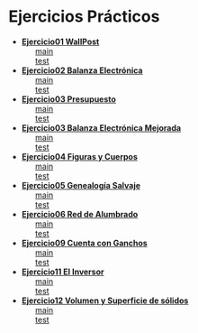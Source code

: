 <h1 id="ejercicios-prácticos">Ejercicios Prácticos</h1>

<ul>
    <li>
        <strong><a href="/Practica/oo1-2022-main/practica/ejercicio1-wallpost">Ejercicio01 WallPost</a></strong>
        <ul>
            <a href="/Practica/oo1-2022-main/practica/ejercicio1-wallpost/src/main/java/ar/edu/unlp/oo1/ejercicio1">main</a>
            <br>
            <a href="/Practica/oo1-2022-main/practica/ejercicio1-wallpost/src/test/java/ar/edu/unlp/oo1/ejercicio1">test</a>
        </ul>
    </li>
    <li>
        <strong><a href="/Practica/oo1-2022-main/practica/ejercicio02_BalanzaElectronica">Ejercicio02 Balanza Electrónica</a></strong>
        <ul>
            <a href="/Practica/oo1-2022-main/practica/ejercicio02_BalanzaElectronica/src/main/java/ar/edu/unlp/info/oo1/">main</a>
            <br>
            <a href="/Practica/oo1-2022-main/practica/ejercicio02_BalanzaElectronica/src/test/java/ar/edu/unlp/info/oo1/">test</a>
        </ul>
    </li>
    <li>
        <strong><a href="/Practica/oo1-2022-main/practica/ejercicio03_Presupuestos">Ejercicio03 Presupuesto</a></strong>
        <ul>
            <a href="/Practica/oo1-2022-main/practica/ejercicio03_Presupuestos/src/main/java/ar/edu/info/oo1/ej3_presupuestos/">main</a>
            <br>
            <a href="/Practica/oo1-2022-main/practica/ejercicio03_Presupuestos/src/test/java/ar/edu/info/oo1/ej3_presupuestos/">test</a>
        </ul>
    </li>
    <li>
        <strong><a href="/Practica/oo1-2022-main/practica/ejercicio03_BalanzaElectronicaMejorada">Ejercicio03 Balanza Electrónica Mejorada</a></strong>
        <ul>
            <a href="/Practica/oo1-2022-main/practica/ejercicio03_BalanzaElectronicaMejorada/src/main/java/ar/edu/unlp/info/oo1/">main</a>
            <br>
            <a href="/Practica/oo1-2022-main/practica/ejercicio03_BalanzaElectronicaMejorada/src/test/java/ar/edu/unlp/info/oo1/">test</a>
        </ul>
    </li>
    <li>
        <strong><a href="/Practica/oo1-2022-main/practica/ejercicio04_ FigurasYCuerpos">Ejercicio04 Figuras y Cuerpos</a></strong>
        <ul>
            <a href="/Practica/oo1-2022-main/practica/ejercicio04_ FigurasYCuerpos/src/main/java/ar/edu/info/oo1/ej4_figuras/">main</a>
            <br>
            <a href="/Practica/oo1-2022-main/practica/ejercicio04_ FigurasYCuerpos/src/test/java/ar/edu/info/oo1/ej4_figuras/">test</a>
        </ul>
    </li>
    <li>
        <strong><a href="/Practica/oo1-2022-main/practica/ejercicio05_GenealogiaSalvaje">Ejercicio05 Genealogía Salvaje</a></strong>
        <ul>
            <a href="/Practica/oo1-2022-main/practica/ejercicio05_GenealogiaSalvaje/src/main/java/ar/edu/unlp/info/oo1/ejercicio5/">main</a>
            <br>
            <a href="/Practica/oo1-2022-main/practica/ejercicio05_GenealogiaSalvaje/src/test/java/ar/edu/unlp/info/oo1/ejercicio5/">test</a>
        </ul>
    </li>
    <li>
        <strong><a href="/Practica/oo1-2022-main/practica/ejercicio06_RedDeAlumbrado">Ejercicio06 Red de Alumbrado</a></strong>
        <ul>
            <a href="/Practica/oo1-2022-main/practica/ejercicio06_RedDeAlumbrado/src/main/java/ar/edu/unlp/info/oo1/ej06_redDeAlumbrado">main</a>
            <br>
            <a href="/Practica/oo1-2022-main/practica/ejercicio06_RedDeAlumbrado/src/test/java/ar/edu/unlp/info/oo1/ej06_redDeAlumbrado">test</a>
        </ul>
    </li>
    <li>
        <strong><a href="/Practica/oo1-2022-main/practica/ejercicio09_CuentaConGanchos/">Ejercicio09 Cuenta con Ganchos</a></strong>
        <ul>
            <a href="/Practica/oo1-2022-main/practica/ejercicio09_CuentaConGanchos/src/main/java/ar/edu/unlp/info/oo1/ej09_CuentaConGanchos">main</a>
            <br>
            <a href="/Practica/oo1-2022-main/practica/ejercicio09_CuentaConGanchos/src/test/java/ar/edu/unlp/info/oo1/ej09_CuentaConGanchos">test</a>
        </ul>
    </li>
    <li>
        <strong><a href="/Practica/oo1-2022-main/practica/ejercicio11_ElInversor">Ejercicio11 El Inversor</a></strong>
        <ul>
            <a href="/Practica/oo1-2022-main/practica/ejercicio11_ElInversor/src/main/java/ar/edu/unlp/info/oo1/ej11_ElInversor">main</a>
            <br>
            <a href="/Practica/oo1-2022-main/practica/ejercicio11_ElInversor/src/test/java/ar/edu/unlp/info/oo1/ej11_ElInversor">test</a>
        </ul>
    </li>
    <li>
        <strong><a href="/Practica/oo1-2022-main/practica/ejercicio12_VolumenYSuperficieDeSolidos">Ejercicio12 Volumen y Superficie de sólidos</a></strong>
        <ul>
            <a href="/Practica/oo1-2022-main/practica/ejercicio12_VolumenYSuperficieDeSolidos/src/main/java/ar/edu/unlp/info/oo1/ej12_VolYSupeDeSolidos">main</a>
            <br>
            <a href="/Practica/oo1-2022-main/practica/ejercicio12_VolumenYSuperficieDeSolidos/src/main/java/ar/edu/unlp/info/oo1/ej12_VolYSupeDeSolidos">test</a>
        </ul>
    </li>

</ul>
